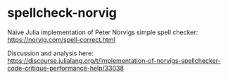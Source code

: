 # spellcheck-norvig
Naive Julia implementation of Peter Norvigs simple spell checker: https://norvig.com/spell-correct.html

Discussion and analysis here: https://discourse.julialang.org/t/implementation-of-norvigs-spellchecker-code-critique-performance-help/33038
